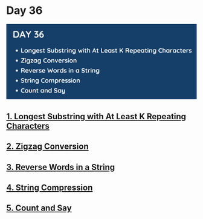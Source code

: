 # Day 36

![](../images/day36.png)

## [1. Longest Substring with At Least K Repeating Characters](395.%20Longest%20Substring%20with%20At%20Least%20K%20Repeating%20Characters.md)

## [2. Zigzag Conversion](6.%20Zigzag%20Conversion.md)

## [3. Reverse Words in a String](151.%20Reverse%20Words%20in%20a%20String.md)

## [4. String Compression](443.%20String%20Compression.md)

## [5. Count and Say]()